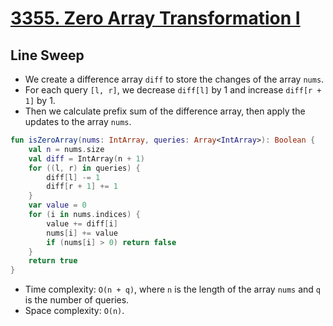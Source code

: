 # [3355. Zero Array Transformation I](https://leetcode.com/problems/zero-array-transformation-i/description/)

## Line Sweep
* We create a difference array `diff` to store the changes of the array `nums`.
* For each query `[l, r]`, we decrease `diff[l]` by 1 and increase `diff[r + 1]` by 1.
* Then we calculate prefix sum of the difference array, then apply the updates to the array `nums`.

```kotlin
fun isZeroArray(nums: IntArray, queries: Array<IntArray>): Boolean {
    val n = nums.size
    val diff = IntArray(n + 1)
    for ((l, r) in queries) {
        diff[l] -= 1
        diff[r + 1] += 1
    }
    var value = 0
    for (i in nums.indices) {
        value += diff[i]
        nums[i] += value
        if (nums[i] > 0) return false
    }
    return true
}
```

* Time complexity: `O(n + q)`, where `n` is the length of the array `nums` and `q` is the number of queries.
* Space complexity: `O(n)`.